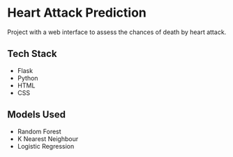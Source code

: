 # Heart Attack Prediction

Project with a web interface to assess the chances of death  by heart attack. 

## Tech Stack
- Flask
- Python
- HTML
- CSS

## Models Used

- Random Forest
- K Nearest Neighbour
- Logistic Regression
